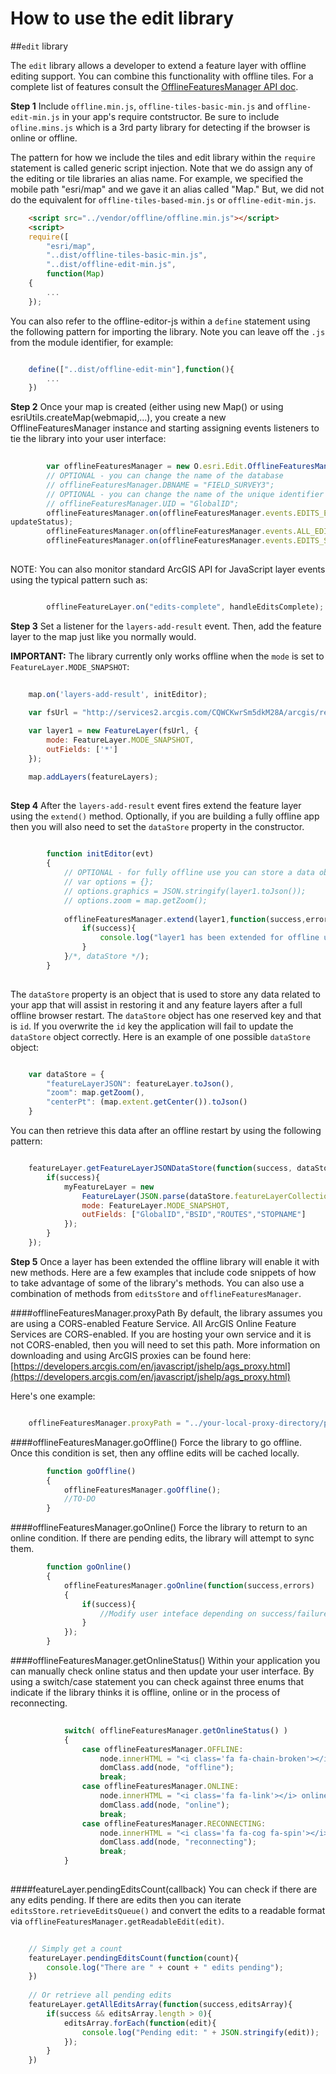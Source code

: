 How to use the edit library
===========================

##`edit` library

The `edit` library allows a developer to extend a feature layer with offline editing support. You can combine this functionality with offline tiles. For a complete list of features consult the [OfflineFeaturesManager API doc](offlinefeaturesmanager.md).

**Step 1** Include `offline.min.js`, `offline-tiles-basic-min.js` and `offline-edit-min.js` in your app's require contstructor. Be sure to include `ofline.mins.js` which is a 3rd party library for detecting if the browser is online or offline. 

The pattern for how we include the tiles and edit library within the `require` statement is called generic script injection. Note that we do assign any of the editing or tile libraries an alias name. For example, we specified the mobile path "esri/map" and we gave it an alias called "Map." But, we did not do the equivalent for `offline-tiles-based-min.js` or `offline-edit-min.js`.

```html	
	<script src="../vendor/offline/offline.min.js"></script>
	<script>
	require([
		"esri/map", 
		"..dist/offline-tiles-basic-min.js",
		"..dist/offline-edit-min.js",
		function(Map)
	{
		...
	});
```

You can also refer to the offline-editor-js within a `define` statement using the following pattern for importing the library. Note you can leave off the `.js` from the module identifier, for example:

```js

	define(["..dist/offline-edit-min"],function(){
		...
	})

```

**Step 2** Once your map is created (either using new Map() or using esriUtils.createMap(webmapid,...), you create a new OfflineFeaturesManager instance and starting assigning events listeners to tie the library into your user interface:

```js
		
		var offlineFeaturesManager = new O.esri.Edit.OfflineFeaturesManager();
		// OPTIONAL - you can change the name of the database
		// offlineFeaturesManager.DBNAME = "FIELD_SURVEY3";
		// OPTIONAL - you can change the name of the unique identifier used by the feature service. Default is "objectid".
		// offlineFeaturesManager.UID = "GlobalID";
		offlineFeaturesManager.on(offlineFeaturesManager.events.EDITS_ENQUEUED, updateStatus);
updateStatus);
		offlineFeaturesManager.on(offlineFeaturesManager.events.ALL_EDITS_SENT, updateStatus);		              
		offlineFeaturesManager.on(offlineFeaturesManager.events.EDITS_SENT_ERROR, handleEditsSentError);
		
```		

NOTE: You can also monitor standard ArcGIS API for JavaScript layer events using the typical pattern such as:

```js

      	offlineFeatureLayer.on("edits-complete", handleEditsComplete);

```

**Step 3** Set a listener for the `layers-add-result` event. Then, add the feature layer to the map just like you normally would.

**IMPORTANT:** The library currently only works offline when the `mode` is set to `FeatureLayer.MODE_SNAPSHOT`:

```js
	
	map.on('layers-add-result', initEditor);
	
	var fsUrl = "http://services2.arcgis.com/CQWCKwrSm5dkM28A/arcgis/rest/services/Military/FeatureServer/1";

    var layer1 = new FeatureLayer(fsUrl, {
		mode: FeatureLayer.MODE_SNAPSHOT,
		outFields: ['*']
	});

	map.addLayers(featureLayers);
	
```

**Step 4** After the `layers-add-result` event fires extend the feature layer using the `extend()` method. Optionally, if you are building a fully offline app then you will also need to set the `dataStore` property in the constructor.

```js
		
		function initEditor(evt)
		{
			// OPTIONAL - for fully offline use you can store a data object
			// var options = {};
            // options.graphics = JSON.stringify(layer1.toJson());
            // options.zoom = map.getZoom();
            
			offlineFeaturesManager.extend(layer1,function(success,error){
				if(success){
					console.log("layer1 has been extended for offline use.");
				}
			}/*, dataStore */);
		}			
		
```

The `dataStore` property is an object that is used to store any data related to your app that will assist in restoring it and any feature layers after a full offline browser restart. The `dataStore` object has one reserved key and that is `id`. If you overwrite the `id` key the application will fail to update the `dataStore` object correctly. Here is an example of one possible `dataStore` object:

```js

	var dataStore = {
		"featureLayerJSON": featureLayer.toJson(),
		"zoom": map.getZoom(),
		"centerPt": (map.extent.getCenter()).toJson()
	}

```

You can then retrieve this data after an offline restart by using the following pattern:

```js

	featureLayer.getFeatureLayerJSONDataStore(function(success, dataStore){
		if(success){
			myFeatureLayer = new 
				FeatureLayer(JSON.parse(dataStore.featureLayerCollection),{
            	mode: FeatureLayer.MODE_SNAPSHOT,
               	outFields: ["GlobalID","BSID","ROUTES","STOPNAME"]
           	});
		}
	});


```

**Step 5** Once a layer has been extended the offline library will enable it with new methods. Here are a few examples that include code snippets of how to take advantage of some of the library's methods. You can also use a combination of methods from `editsStore` and `offlineFeaturesManager`.

####offlineFeaturesManager.proxyPath
By default, the library assumes you are using a CORS-enabled Feature Service. All ArcGIS Online Feature Services are CORS-enabled. If you are hosting your own service and it is not CORS-enabled, then you will need to set this path. More information on downloading and using ArcGIS proxies can be found here: [https://developers.arcgis.com/en/javascript/jshelp/ags_proxy.html](https://developers.arcgis.com/en/javascript/jshelp/ags_proxy.html)

Here's one example:

```js

	offlineFeaturesManager.proxyPath = "../your-local-proxy-directory/proxy.php";

```

####offlineFeaturesManager.goOffline()
Force the library to go offline. Once this condition is set, then any offline edits will be cached locally.

```js
		function goOffline()
		{
			offlineFeaturesManager.goOffline();
			//TO-DO
		}
```

####offlineFeaturesManager.goOnline()
Force the library to return to an online condition. If there are pending edits, the library will attempt to sync them.

```js
		function goOnline()
		{			
			offlineFeaturesManager.goOnline(function(success,errors)
			{
				if(success){
				    //Modify user inteface depending on success/failure
				}				
			});
		}
```

####offlineFeaturesManager.getOnlineStatus()
Within your application you can manually check online status and then update your user interface. By using a switch/case statement you can check against three enums that indicate if the library thinks it is offline, online or in the process of reconnecting.

```js		
			
			switch( offlineFeaturesManager.getOnlineStatus() )
			{
				case offlineFeaturesManager.OFFLINE:
					node.innerHTML = "<i class='fa fa-chain-broken'></i> offline";
					domClass.add(node, "offline");
					break;
				case offlineFeaturesManager.ONLINE:
					node.innerHTML = "<i class='fa fa-link'></i> online";
					domClass.add(node, "online");
					break;
				case offlineFeaturesManager.RECONNECTING:
					node.innerHTML = "<i class='fa fa-cog fa-spin'></i> reconnecting";
					domClass.add(node, "reconnecting");
					break;
			}
		
```

####featureLayer.pendingEditsCount(callback)
You can check if there are any edits pending. If there are edits then you can iterate `editsStore.retrieveEditsQueue()` and convert the edits to a readable format via `offlineFeaturesManager.getReadableEdit(edit)`.
		
```js
	
	// Simply get a count
	featureLayer.pendingEditsCount(function(count){
		console.log("There are " + count + " edits pending");
	})		
	
	// Or retrieve all pending edits
	featureLayer.getAllEditsArray(function(success,editsArray){
	 	if(success && editsArray.length > 0){
	 		editsArray.forEach(function(edit){
	 			console.log("Pending edit: " + JSON.stringify(edit));
	 		});
	 	}
	})
			
```
